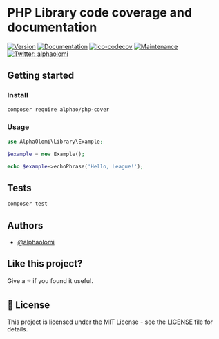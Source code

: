 # PHP Library code coverage and documentation

[![Version](https://img.shields.io/badge/version-2.0.0-blue.svg?cacheSeconds=2592000)]()
[![Documentation](https://img.shields.io/badge/documentation-yes-brightgreen.svg)](https://github.com/alphaolomi/php-cover#readme)
[![ico-codecov](https://img.shields.io/codecov/c/github/alphaolomi/php-cover?logo=codecov&style=flat-square)](https://scrutinizer-ci.com/g/alphaolomi/php-cover/code-structure)
[![Maintenance](https://img.shields.io/badge/Maintained%3F-yes-green.svg)](https://github.com/alphaolomi/php-cover/graphs/commit-activity)
[![Twitter: alphaolomi](https://img.shields.io/twitter/follow/alphaolomi.svg?style=social)](https://twitter.com/alphaolomi)


## Getting started

### Install

```sh
composer require alphao/php-cover
```

### Usage

```php
use AlphaOlomi\Library\Example;

$example = new Example();

echo $example->echoPhrase('Hello, League!');
```

## Tests

```sh
composer test
```

## Authors

- [@alphaolomi](https://github.com/alphaolomi)

## Like this project?

Give a ⭐️ if you found it useful.

## 📝 License

This project is licensed under the MIT License - see the [LICENSE](LICENSE) file for details.

